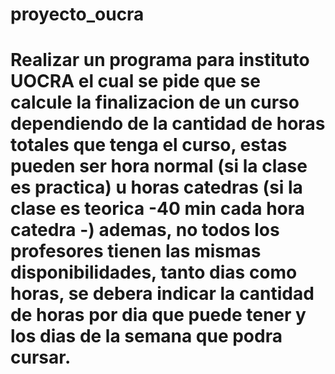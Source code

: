 # proyecto_oucra

# Realizar un programa para instituto UOCRA el cual se pide que se calcule la finalizacion de un curso dependiendo de la cantidad de horas totales que tenga el curso, estas pueden ser hora normal (si la clase es practica) u horas catedras (si la clase es teorica -40 min cada hora catedra -) ademas, no todos los profesores tienen las mismas disponibilidades, tanto dias como horas, se debera indicar la cantidad de horas por dia que puede tener y los dias de la semana que podra cursar.  
